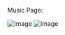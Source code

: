 Music Page:

![image](https://github.com/user-attachments/assets/b1116cba-feeb-4b01-9cfc-d89b21c722df)
![image](https://github.com/user-attachments/assets/d9cace49-c900-4f25-8fbd-3952ae1288e1)



